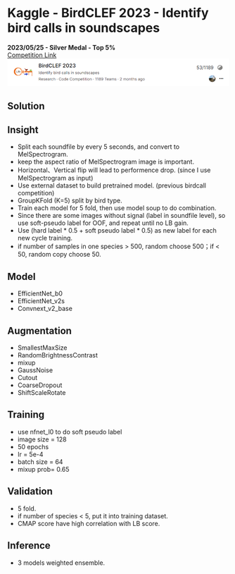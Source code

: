 # Kaggle - BirdCLEF 2023 - Identify bird calls in soundscapes
**2023/05/25 - Silver Medal - Top 5%**  
[Competition Link](https://www.kaggle.com/competitions/birdclef-2023)
![image](https://github.com/RichardLiu083/Kaggle-BirdCLEF-2023/blob/main/birdcall_rank.png)

## Solution


## Insight
- Split each soundfile by every 5 seconds, and convert to MelSpectrogram.
- keep the aspect ratio of MelSpectrogram image is important.
- Horizontal、Vertical flip will lead to performence drop. (since I use MelSpectrogram as input)
- Use external dataset to build pretrained model. (previous birdcall competition)
- GroupKFold (K=5) split by bird type.
- Train each model for 5 fold, then use model soup to do combination.
- Since there are some images without signal (label in soundfile level), so use soft-pseudo label for OOF, and repeat until no LB gain.
- Use (hard label * 0.5 + soft pseudo label * 0.5) as new label for each new cycle training.
- if number of samples in one species > 500, random choose 500；if < 50, random copy choose 50.

## Model
- EfficientNet_b0
- EfficientNet_v2s
- Convnext_v2_base

## Augmentation
- SmallestMaxSize
- RandomBrightnessContrast
- mixup
- GaussNoise
- Cutout
- CoarseDropout
- ShiftScaleRotate

## Training
- use nfnet_l0 to do soft pseudo label
- image size = 128
- 50 epochs
- lr = 5e-4
- batch size = 64
- mixup prob= 0.65


## Validation
- 5 fold.
- if number of species < 5, put it into training dataset.
- CMAP score have high correlation with LB score.


## Inference
- 3 models weighted ensemble.
